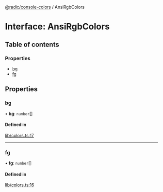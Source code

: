 [@radic/console-colors](../README.md) / AnsiRgbColors

# Interface: AnsiRgbColors

## Table of contents

### Properties

- [bg](AnsiRgbColors.md#bg)
- [fg](AnsiRgbColors.md#fg)

## Properties

### bg

• **bg**: `number`[]

#### Defined in

[lib/colors.ts:17](https://github.com/robinradic/npm-console/blob/10cb77f/packages/console-colors/src/lib/colors.ts#L17)

___

### fg

• **fg**: `number`[]

#### Defined in

[lib/colors.ts:16](https://github.com/robinradic/npm-console/blob/10cb77f/packages/console-colors/src/lib/colors.ts#L16)
